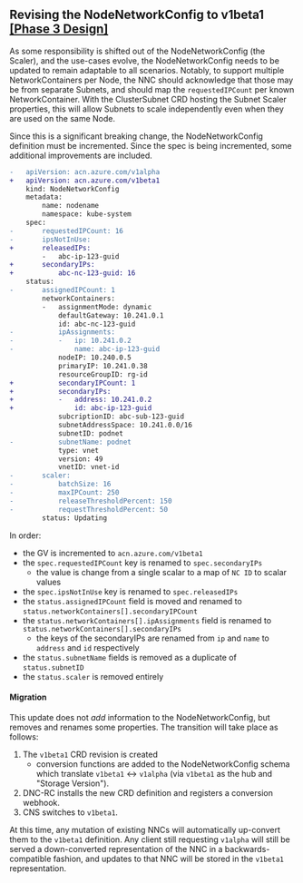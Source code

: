 ## Revising the NodeNetworkConfig to v1beta1 [[Phase 3 Design]](../proposal.md#3-2-revise-the-nnc-to-v1beta1)

As some responsibility is shifted out of the NodeNetworkConfig (the Scaler), and the use-cases evolve, the NodeNetworkConfig needs to be updated to remain adaptable to all scenarios. Notably, to support multiple NetworkContainers per Node, the NNC should acknowledge that those may be from separate Subnets, and should map the `requestedIPCount` per known NetworkContainer. With the ClusterSubnet CRD hosting the Subnet Scaler properties, this will allow Subnets to scale independently even when they are used on the same Node.

Since this is a significant breaking change, the NodeNetworkConfig definition must be incremented. Since the spec is being incremented, some additional improvements are included.

```diff
-   apiVersion: acn.azure.com/v1alpha
+   apiVersion: acn.azure.com/v1beta1
    kind: NodeNetworkConfig
    metadata:
        name: nodename
        namespace: kube-system
    spec:
-       requestedIPCount: 16
-       ipsNotInUse:
+       releasedIPs:
        -   abc-ip-123-guid
+       secondaryIPs:
+           abc-nc-123-guid: 16
    status:
-       assignedIPCount: 1
        networkContainers:
        -   assignmentMode: dynamic
            defaultGateway: 10.241.0.1
            id: abc-nc-123-guid
-           ipAssignments:
-           -   ip: 10.241.0.2 
-               name: abc-ip-123-guid
            nodeIP: 10.240.0.5
            primaryIP: 10.241.0.38
            resourceGroupID: rg-id
+           secondaryIPCount: 1
+           secondaryIPs:
+           -   address: 10.241.0.2 
+               id: abc-ip-123-guid
            subcriptionID: abc-sub-123-guid
            subnetAddressSpace: 10.241.0.0/16
            subnetID: podnet
-           subnetName: podnet
            type: vnet
            version: 49
            vnetID: vnet-id
-       scaler:
-           batchSize: 16
-           maxIPCount: 250
-           releaseThresholdPercent: 150
-           requestThresholdPercent: 50
        status: Updating
```

In order:
- the GV is incremented to `acn.azure.com/v1beta1`
- the `spec.requestedIPCount` key is renamed to `spec.secondaryIPs`
    - the value is change from a single scalar to a map of `NC ID` to scalar values
- the `spec.ipsNotInUse` key is renamed to `spec.releasedIPs`
- the `status.assignedIPCount` field is moved and renamed to `status.networkContainers[].secondaryIPCount`
- the `status.networkContainers[].ipAssignments` field is renamed to `status.networkContainers[].secondaryIPs`
    - the keys of the secondaryIPs are renamed from `ip` and `name` to `address` and `id` respectively
- the `status.subnetName` fields is removed as a duplicate of `status.subnetID`
- the `status.scaler` is removed entirely

#### Migration
This update does not _add_ information to the NodeNetworkConfig, but removes and renames some properties. The transition will take place as follows:
1) The `v1beta1` CRD revision is created
    - conversion functions are added to the NodeNetworkConfig schema which translate `v1beta1` <-> `v1alpha` (via `v1beta1` as the hub and "Storage Version").
2) DNC-RC installs the new CRD definition and registers a conversion webhook.
3) CNS switches to `v1beta1`.

At this time, any mutation of existing NNCs will automatically up-convert them to the `v1beta1` definition. Any client still requesting `v1alpha` will still be served a down-converted representation of the NNC in a backwards-compatible fashion, and updates to that NNC will be stored in the `v1beta1` representation.
